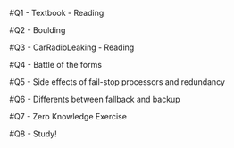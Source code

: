 #Q1 - Textbook - Reading

#Q2 - Boulding

#Q3 - CarRadioLeaking - Reading

#Q4 - Battle of the forms

#Q5 - Side effects of fail-stop processors and redundancy

#Q6 - Differents between fallback and backup

#Q7 - Zero Knowledge Exercise

#Q8 - Study!
